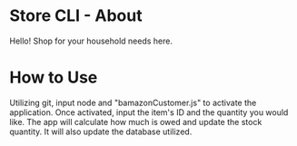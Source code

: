 # Store CLI - About
Hello! Shop for your household needs here.

# How to Use
Utilizing git, input node and "bamazonCustomer.js" to activate the application. Once activated, input the item's ID and the quantity you would like. The app will calculate how much is owed and update the stock quantity. It will also update the database utilized. 
